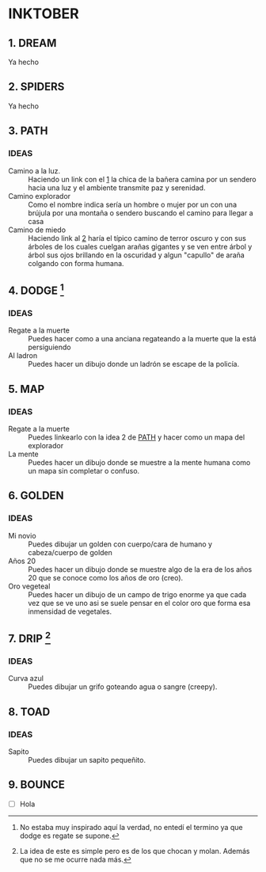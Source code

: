 # INKTOBER

## 1. DREAM

Ya hecho 

## 2. SPIDERS

Ya hecho

## 3. PATH

<h3 id="ideas-path">IDEAS</h3>

<dl>
    <dt>Camino a la luz.</dt>
        <dd>
            Haciendo un link con el <a href="#1-dream">1</a> la chica de la bañera camina por un sendero hacia una luz y el ambiente transmite paz y serenidad.
        </dd>
    <dt>Camino explorador</dt>
        <dd>
            Como el nombre indica sería un hombre o mujer por un con una brújula por una montaña o sendero buscando el camino para llegar a casa
        </dd>
    <dt>Camino de miedo</dt>
        <dd>
            Haciendo link al <a href="#2-spiders">2</a> haría el típico camino de terror oscuro y con sus árboles de los cuales cuelgan arañas gigantes y se ven entre árbol y árbol sus ojos brillando en la oscuridad y algun "capullo" de araña colgando con forma humana.
        </dd>
    <dt>
</dl>

## 4. DODGE [^1]

<h3 id="ideas-dodge">IDEAS </h3>

<dl>
    <dt>Regate a la muerte</dt>
        <dd>
            Puedes hacer como a una anciana regateando a la muerte que la está persiguiendo
        </dd>
    <dt>Al ladron</dt>
        <dd>
            Puedes hacer un dibujo donde un ladrón se escape de la policía.
        </dd>
</dl>

[^1]: No estaba muy inspirado aquí la verdad, no entedí el termino ya que dodge es regate se supone.

## 5. MAP

<h3 id="ideas-map">IDEAS </h3>

<dl>
    <dt>Regate a la muerte</dt>
        <dd>
            Puedes linkearlo con la idea 2 de <a href="#3-path">PATH</a> y hacer como un mapa del explorador
        </dd>
    <dt>La mente</dt>
        <dd>
            Puedes hacer un dibujo donde se muestre a la mente humana como un mapa sin completar o confuso.
        </dd>
</dl>

## 6. GOLDEN

<h3 id="ideas-golden">IDEAS </h3>

<dl>
    <dt>Mi novio</dt>
        <dd>
           Puedes dibujar un golden con cuerpo/cara de humano y cabeza/cuerpo de golden
        </dd>
    <dt>Años 20</dt>
        <dd>
            Puedes hacer un dibujo donde se muestre algo de la era de los años 20 que se conoce como los años de oro (creo).
        </dd>
    <dt>Oro vegeteal</dt>
        <dd>
            Puedes hacer un dibujo de un campo de trigo enorme ya que cada vez que se ve uno asi se suele pensar en el color oro que forma esa inmensidad de vegetales.
        </dd>
</dl>

## 7. DRIP [^2]

<h3 id="ideas-golden">IDEAS </h3>

<dl>
    <dt>Curva azul</dt>
        <dd>
           Puedes dibujar un grifo goteando agua o sangre (creepy).
        </dd>
</dl>

[^2]:La idea de este es simple pero es de los que chocan y molan. Además que no se me ocurre nada más.

## 8. TOAD

<h3 id="ideas-toad">IDEAS </h3>
<dl>
    <dt>Sapito</dt>
        <dd>
            Puedes dibujar un sapito pequeñito.
        </dd>
</dt>

## 9. BOUNCE

- [ ] Hola
